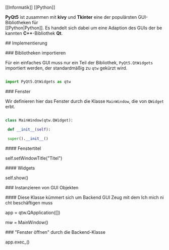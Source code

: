 [[Informatik]] [[Python]]

  

**PyQt5** ist zusammen mit **kivy** und **Tkinter** eine der populärsten GUI-Bibliotheken für [[Python|Python]]. Es handelt sich dabei um eine Adaption des GUIs der bekannten **C++**-Bibliothek **Qt**.

## Implementierung

### Bibliotheken importieren

Für ein einfaches GUI muss nur ein Teil der Bibliothek, `PyQt5.QtWidgets` importiert werden, der standardmäßig zu `qtw` gekürzt wird.

```python

import PyQt5.QtWidgets as qtw

```  

### Fenster

Wir definieren hier das Fenster durch die Klasse `MainWindow`, die von `QWidget` erbt.

```python

class MainWindow(qtw.QWidget):

 def __init__(self):

 super().__init__()

```

#### Fenstertitel

self.setWindowTitle("Titel")

#### Widgets

  
self.show()

  

### Instanzieren von GUI Objekten

  

#### Diese Klasse kümmert sich um Backend GUI Zeug mit dem Ich mich nicht beschäftigen muss

  

app = qtw.QApplication([])

  

mw = MainWindow()

  

### "Fenster öffnen" durch die Backend-Klasse

  

app.exec_()